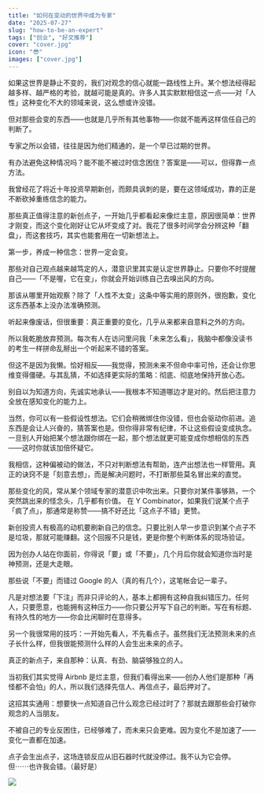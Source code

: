 ```yaml
---
title: "如何在变动的世界中成为专家"
date: "2025-07-27"
slug: "how-to-be-an-expert"
tags: ["创业", "好文推荐"]
cover: "cover.jpg"
icon: "😎"
images: ["cover.jpg"]
---
```

如果这世界是静止不变的，我们对观念的信心就能一路线性上升。某个想法经得起越多样、越严格的考验，就越可能是真的。许多人其实默默相信这一点——对「人性」这种变化不大的领域来说，这么想或许没错。



但对那些会变的东西——也就是几乎所有其他事物——你就不能再这样信任自己的判断了。



专家之所以会错，往往是因为他们精通的，是一个早已过期的世界。



有办法避免这种情况吗？能不能不被过时信念困住？答案是——可以，但得靠一点方法。



我曾经花了将近十年投资早期新创，而颇具讽刺的是，要在这领域成功，靠的正是不断砍掉重练信念的能力。



那些真正值得注意的新创点子，一开始几乎都看起来像烂主意，原因很简单：世界才刚变，而这个变化刚好让它从坏变成了对。我花了很多时间学会分辨这种「翻盘」，而这套技巧，其实也能套用在一切新想法上。



第一步，养成一种信念：世界一定会变。



那些对自己观点越来越笃定的人，潜意识里其实是认定世界静止。只要你不时提醒自己——「不是喔，它在变」，你就会开始训练自己去嗅出风的方向。



那该从哪里开始观察？除了「人性不太变」这条中等实用的原则外，很抱歉，变化这东西基本上没办法准确预测。



听起来像废话，但很重要：真正重要的变化，几乎从来都来自意料之外的方向。



所以我乾脆放弃预测。每次有人在访问里问我「未来怎么看」，我脑中都像没读书的考生一样拼命乱掰出一个听起来不错的答案。



但这不是因为我懒。恰好相反——我觉得，预测未来不但命中率可怜，还会让你思维变得僵硬。与其乱猜，不如选择更实际的策略：彻底、彻底地保持开放心态。



别自以为知道方向，先诚实地承认——我根本不知道哪边才是对的。然后把注意力全放在感知变化的能力上。



当然，你可以有一些假设性想法。它们会稍微绑住你没错，但也会驱动你前进。追东西是会让人兴奋的，猜答案也是。但你得非常有纪律，不让这些假设变成执念。
一旦别人开始把某个想法跟你绑在一起，那个想法就更可能变成你想相信的东西——这时你就该加倍怀疑它。



我相信，这种偏被动的做法，不只对判断想法有帮助，连产出想法也一样管用。真正的诀窍不是「刻意去想」，而是解决问题时，不打断那些莫名冒出来的直觉。



那些变化的风，常从某个领域专家的潜意识中吹出来。只要你对某件事够熟，一个突然跳出来的怪念头，几乎都有价值。
在 Y Combinator，如果我们说某个点子「疯了点」，那通常是称赞——搞不好还比「这点子不错」更赞。



新创投资人有极高的动机要刷新自己的信念。只要比别人早一步意识到某个点子不是垃圾，那就可能赚翻。这个回报不只是钱，更是你整个判断体系的现场验证。



因为创办人站在你面前，你得说「要」或「不要」，几个月后你就会知道你当时是神预测，还是大走眼。



那些说「不要」而错过 Google 的人（真的有几个），这笔帐会记一辈子。



凡是对想法要「下注」而非只评论的人，基本上都拥有这种自我纠错压力。任何人，只要愿意，也能拥有这种压力——你只要公开写下自己的判断。写在有标题、有持久性的地方——你会比闲聊时在意得多。



另一个我很常用的技巧：一开始先看人，不先看点子。虽然我们无法预测未来的点子长什么样，但我很能预测什么样的人会生出未来的点子。



真正的新点子，来自那种：认真、有劲、脑袋够独立的人。



当初我们其实觉得 Airbnb 是烂主意，但我们看得出来——创办人他们是那种「再怪都不会怕」的人，所以我们选择先信人、再信点子，最后押对了。



这招其实通用：想要快一点知道自己什么观念已经过时了？那就去跟那些会打破你观念的人当朋友。



不被自己的专业反困住，已经够难了，而未来只会更难。因为变化不是加速了——变化一直都在加速。



点子会生出点子，这场连锁反应从旧石器时代就没停过。我不认为它会停。
但⋯⋯也许我会错。（最好是）




![](https://prod-files-secure.s3.us-west-2.amazonaws.com/112d0858-5090-4d34-a606-b75eb8d65fd2/46476355-9cf3-4e99-9b7a-3531bc426380/1000202064.png?X-Amz-Algorithm=AWS4-HMAC-SHA256&X-Amz-Content-Sha256=UNSIGNED-PAYLOAD&X-Amz-Credential=ASIAZI2LB4667DVVUNB5%2F20250822%2Fus-west-2%2Fs3%2Faws4_request&X-Amz-Date=20250822T181823Z&X-Amz-Expires=3600&X-Amz-Security-Token=IQoJb3JpZ2luX2VjEMH%2F%2F%2F%2F%2F%2F%2F%2F%2F%2FwEaCXVzLXdlc3QtMiJHMEUCIFubjzLxlCaJV1%2F5A%2B2aiwW0J%2F8QCHYaRhfFLNKqEgGKAiEA%2B4qlZJq2Yy2zVE7eypobpFfRGZdNnMedqmvpFzR5sAwq%2FwMIGhAAGgw2Mzc0MjMxODM4MDUiDBvcyJrAqn78WwK%2FSCrcA1ODXyHCxNXARjNGVvj2%2Bb4AyyQbWXmJgi%2BK1337FTJxhuajNqSU7WJdl07%2BBT3HmZV0fk2RmTlJt1yFT7WNbSaklIBsTwxJOtD0t8scLV5Wb3hwPAtdOWZNeer9OKj6k1dD2i4hVMpnEwer6sOoMDc5GUbL73%2FEAdYaqVjnuG9RQTEvUTcK%2FOWSl1LwEqyXYoEsqqLSRfjLs6Iposs1KazXNNfMbA1OvuZ2BTQJmiMxVfVe%2BWo45y0AzMLS2kpFk%2B38LRj1Hw9O2nTQ9cc7MiC7dZCcEJ%2F%2F%2BRda1NTJWLrVn%2F%2Fat%2FB9Nd4uzHhiqMSVnahuX6nggEfn4RUK3tOV5AAikd4%2Fc3ELdX%2Bqg6qBfU6VLGYi%2BUxNogcSiiLIE4lyQTTg69iodttB8%2FDqFO0PFsMjiRCf0loSr8ZsJY%2BgDh5cLq7Qs%2FTFv%2BJO0hi5%2FS8t0Ts50XGFspbWy41Q%2F6sweo6Vh7UfSsSVEsplvQdZ8B7KcyWptJEsOC9Ms82p5z7EoCCfSsbqWqPjaOGipPKmeOn7yQtd0gG%2BSyHuYLeWLBsu9b0KyK3NTFWf43kpXLtpSlNBvqkz5NAaj9U96O4%2F0wN%2FTi4wKAv7Xl6YBE70vi3B3L12pj0%2Fq1j8LOurMOjEosUGOqUBvzYVfp2CKACv2vxVEqgQRWrrIXaJNnYObzQlqFUIoBNvxJBUe0zgVcTJZXkV4oXhP3YxPqjlL%2FEPIlZX%2FCI%2FPOhrOzkFVw2MXxQxfdjNMEVaO%2FWaDb%2B9N8Xb5H37ioH9d%2FpxbgJsKCeoXr4JIg9sNcEFIAMUxZGrqPJlh1J17N9uZHVwm%2BcI%2Fx756kHm%2FT%2B1Ti0OL8ua%2FszLETbR8x7p3fjqdDgI&X-Amz-Signature=8cbd416e3ee4b391b1698ec3bfecd7a369d9135d612269d8e96d2b16aafa2946&X-Amz-SignedHeaders=host&x-amz-checksum-mode=ENABLED&x-id=GetObject)

